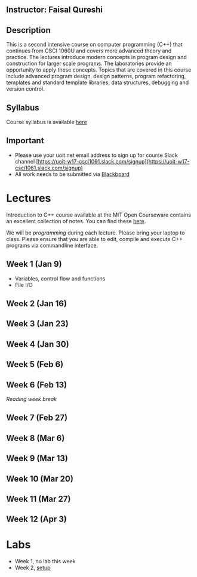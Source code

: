 ## __Instructor: Faisal Qureshi__

## Description

This is a second intensive course on computer programming (C++) that continues from CSCI 1060U and covers more advanced theory and practice. The lectures introduce modern concepts in program design and construction for larger scale programs. The laboratories provide an opportunity to apply these concepts. Topics that are covered in this course include advanced program design, design patterns, program refactoring, templates and standard template libraries, data structures, debugging and version control.

## Syllabus

Course syllabus is available [here](syllabus.pdf)

## Important

- Please use your uoit.net email address to sign up for course Slack channel [https://uoit-w17-csci1061.slack.com/signup](https://uoit-w17-csci1061.slack.com/signup)
- All work needs to be submitted via [Blackboard](http://uoit.blackboard.com)

# Lectures

Introduction to C++ course available at the MIT Open Courseware contains an excellent collection of notes.  You can find these [here](https://ocw.mit.edu/courses/electrical-engineering-and-computer-science/6-096-introduction-to-c-january-iap-2011/lecture-notes/).  

We will be _programming_ during each lecture.  Please bring your laptop to class.  Please ensure that you are able to edit, compile and execute C++ programs via commandline interface.

## Week 1 (Jan 9)

- Variables, control flow and functions
- File I/O

## Week 2 (Jan 16) 

## Week 3 (Jan 23)

## Week 4 (Jan 30)

## Week 5 (Feb 6)

## Week 6 (Feb 13)

_Reading week break_

## Week 7 (Feb 27)

## Week 8 (Mar 6)

## Week 9 (Mar 13)

## Week 10 (Mar 20)

## Week 11 (Mar 27)

## Week 12 (Apr 3)

# Labs

- Week 1, no lab this week
- Week 2, [setup](labs/lab1-setup)